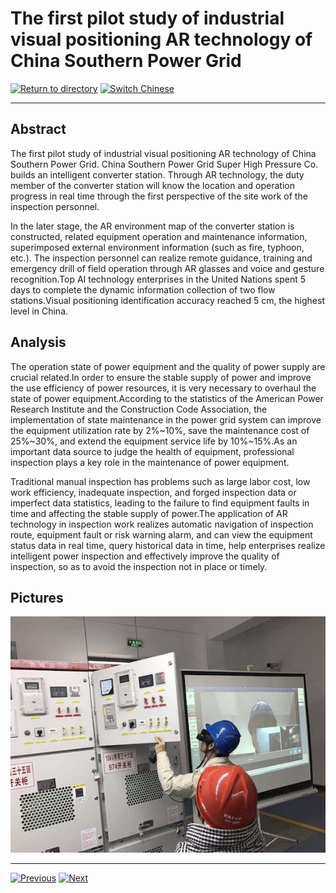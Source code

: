 # The first pilot study of industrial visual positioning AR technology of China Southern Power Grid

[![Return to directory](http://img.shields.io/badge/Click-Back-875A7B.svg?style=flat&colorA=8F8F8F)](/)
[![Switch Chinese](http://img.shields.io/badge/Switch-Chinese-875A7B.svg?style=flat&colorA=8F8F8F)](https://doc.shanghaiopen.org.cn/case/9/2.html)

----------

## Abstract

The first pilot study of industrial visual positioning AR technology of China Southern Power Grid. China Southern Power Grid Super High Pressure Co. builds an intelligent converter station. Through AR technology, the duty member of the converter station will know the location and operation progress in real time through the first perspective of the site work of the inspection personnel.



In the later stage, the AR environment map of the converter station is constructed, related equipment operation and maintenance information, superimposed external environment information (such as fire, typhoon, etc.). The inspection personnel can realize remote guidance, training and emergency drill of field operation through AR glasses and voice and gesture recognition.Top AI technology enterprises in the United Nations spent 5 days to complete the dynamic information collection of two flow stations.Visual positioning identification accuracy reached 5 cm, the highest level in China.



## Analysis

The operation state of power equipment and the quality of power supply are crucial related.In order to ensure the stable supply of power and improve the use efficiency of power resources, it is very necessary to overhaul the state of power equipment.According to the statistics of the American Power Research Institute and the Construction Code Association, the implementation of state maintenance in the power grid system can improve the equipment utilization rate by 2%~10%, save the maintenance cost of 25%~30%, and extend the equipment service life by 10%~15%.As an important data source to judge the health of equipment, professional inspection plays a key role in the maintenance of power equipment.
 
Traditional manual inspection has problems such as large labor cost, low work efficiency, inadequate inspection, and forged inspection data or imperfect data statistics, leading to the failure to find equipment faults in time and affecting the stable supply of power.The application of AR technology in inspection work realizes automatic navigation of inspection route, equipment fault or risk warning alarm, and can view the equipment status data in real time, query historical data in time, help enterprises realize intelligent power inspection and effectively improve the quality of inspection, so as to avoid the inspection not in place or timely.

## Pictures

![图片](9.2.1.jpg)


----------
 [![Previous](http://img.shields.io/badge/View-Previous-875A7B.svg?style=flat&colorA=8F8F8F)](https://doc.shanghaiopen.org.cn/case/9/en_1.html)
 [![Next](http://img.shields.io/badge/View-Next-875A7B.svg?style=flat&colorA=8F8F8F)](https://doc.shanghaiopen.org.cn/case/9/en_3.html)

